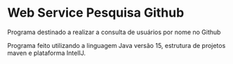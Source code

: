 # Web Service Pesquisa Github

Programa destinado a realizar a consulta de usuários por nome no Github

Programa feito utilizando a linguagem Java versão 15, estrutura de projetos maven e plataforma IntelIJ.

